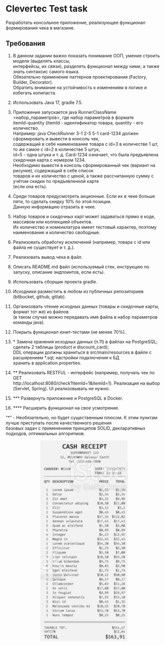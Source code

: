 # **Clevertec Test task**
Разработать консольное приложение, реализующее функционал формирования чека в магазине.

## **Требования**

1. В данном задании важно показать понимание ООП, умение строить модели (выделять классы,  
   интерфейсы, их связи), разделять функционал между ними, а также знать синтаксис самого языка.  
   Обязательно применение паттернов проектирования (Factory, Builder, Decorator).  
   Обратить внимание на устойчивость к изменениям в логике и избегать копипаста.


2. Использовать Java 17, gradle 7.5.


3. Приложение запускается java RunnerClassName <набор_параметров>, где набор параметров в формате  
   itemId-quantity (itemId - идентификатор товара, quantity - его количество.  
   Например: java CheckRunner 3-1 2-5 5-1 card-1234 должен сформировать и вывести в консоль чек,  
   содержащий в себе наименование товара с id=3 в количестве 1 шт, то же самое с id=2 в количестве 5 штук,  
   id=5 - одна штука и т. д. Card-1234 означает, что была предъявлена скидочная карта с номером 1234.  
   Необходимо вывести в консоль сформированный чек (вариант на рисунке), содержащий в себе список  
   товаров и их количество с ценой, а также рассчитанную сумму с учётом скидки по предъявленной карте  
   (если она есть).


4. Среди товаров предусмотреть акционные. Если их в чеке больше пяти, то сделать скидку 10% по этой позиции.  
   Данную информацию отразить в чеке.


5. Набор товаров и скидочных карт может задаваться прямо в коде, массивом или коллекцией объектов.  
   Их количество и номенклатура имеет тестовый характер, поэтому наименование и количество свободные.


6. Реализовать обработку исключений (например, товара с id или файла не существует и т. д.).


7. Реализовать вывод чека в файл.


8. Описать README.md файл (используемый стек, инструкцию по запуску, описание эндпоинтов, если есть).


9. Использовать сборщик проекта gradle.


10. Исходники разместить в любом из публичных репозиториев (bitbucket, github, gitlab).


11. Организовать чтение исходных данных (товары и скидочные карты, формат тот же) из файлов  
    (в таком случае можно передавать имя файла в набор параметров команды java).


12. Покрыть функционал юнит-тестами (не менее 70%).


13. \* Замена хранения исходных данных (п.11) в файлах на PostgreSQL; сделать 2 таблицы (product и discount_card);  
    DDL операции должны храниться в src/main/resources в файле с расширением *.sql; настройки подключения к БД  
    хранить в application.properties.


14. ** Реализовать RESTFUL - интерфейс (например, получать чек по GET  
    http://localhost:8080/check?itemId=1&itemId=1). Реализация на выбор (Servlet, Spring). UI реализовывать не нужно.


15. *** Развернуть приложение и PostgreSQL в Docker.


16. **** Расширить функционал на свое усмотрение.


“*” - Необязательно, но будет существенным плюсом. К этим пунктам лучше приступать после качественного решения  
базовых задач с применением принципов SOLID, декларативных подходов, оптимальных алгоритмов.

<p align="center">
  <img width="280" src="img/receipt.png"  alt="receipt_img"/>
</p>
